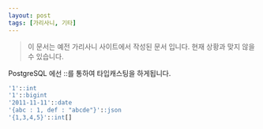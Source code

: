 ```yaml
---
layout: post
tags: [가리사니, 기타]
---
```


> 이 문서는 예전 가리사니 사이트에서 작성된 문서 입니다.
현재 상황과 맞지 않을 수 있습니다.


PostgreSQL 에선 ::를 통하여 타입캐스팅을 하게됩니다.

``` sql
'1'::int
'1'::bigint
'2011-11-11'::date
'{abc : 1, def : "abcde"}'::json
'{1,3,4,5}'::int[]
```